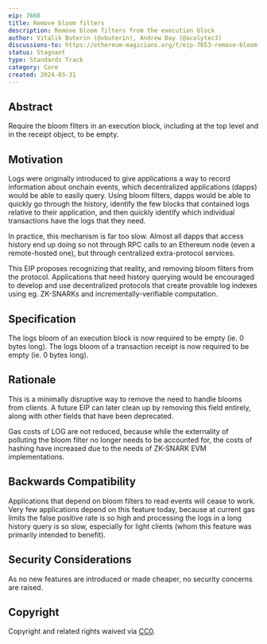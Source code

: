 ```yaml
---
eip: 7668
title: Remove bloom filters
description: Remove bloom filters from the execution block
author: Vitalik Buterin (@vbuterin), Andrew Day (@acolytec3)
discussions-to: https://ethereum-magicians.org/t/eip-7653-remove-bloom-filters/19447
status: Stagnant
type: Standards Track
category: Core
created: 2024-03-31
---
```


## Abstract

Require the bloom filters in an execution block, including at the top level and in the receipt object, to be empty.

## Motivation

Logs were originally introduced to give applications a way to record information about onchain events, which decentralized applications (dapps) would be able to easily query. Using bloom filters, dapps would be able to quickly go through the history, identify the few blocks that contained logs relative to their application, and then quickly identify which individual transactions have the logs that they need.

In practice, this mechanism is far too slow. Almost all dapps that access history end up doing so not through RPC calls to an Ethereum node (even a remote-hosted one), but through centralized extra-protocol services.

This EIP proposes recognizing that reality, and removing bloom filters from the protocol. Applications that need history querying would be encouraged to develop and use decentralized protocols that create provable log indexes using eg. ZK-SNARKs and incrementally-verifiable computation.

## Specification

The logs bloom of an execution block is now required to be empty (ie. 0 bytes long). The logs bloom of a transaction receipt is now required to be empty (ie. 0 bytes long).

## Rationale

This is a minimally disruptive way to remove the need to handle blooms from clients. A future EIP can later clean up by removing this field entirely, along with other fields that have been deprecated.

Gas costs of LOG are not reduced, because while the externality of polluting the bloom filter no longer needs to be accounted for, the costs of hashing have increased due to the needs of ZK-SNARK EVM implementations.

## Backwards Compatibility

Applications that depend on bloom filters to read events will cease to work. Very few applications depend on this feature today, because at current gas limits the false positive rate is so high and processing the logs in a long history query is so slow, especially for light clients (whom this feature was primarily intended to benefit).

## Security Considerations

As no new features are introduced or made cheaper, no security concerns are raised.

## Copyright

Copyright and related rights waived via [CC0](../LICENSE.md).
